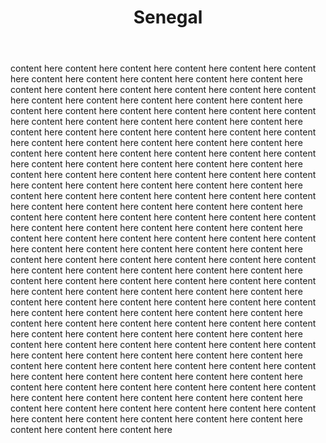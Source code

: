 ﻿---
title: '14. Senegal'
---
content here content here content here content here content here content here content here content here content here content here content here content here content here content here content here content here content here content here content here content here content here content here content here content here content here content here content here content here content here content here content here content here content here content here content here content here content here content here content here content here content here content here content here content here content here content here content here content here content here content here content here content here content here content here content here content here content here content here content here content here content here content here content here content here content here content here content here content here content here content here content here content here content here content here content here content here content here content here content here content here content here content here content here content here content here content here content here content here content here content here content here content here content here content here content here content here content here content here content here content here content here content here content here content here content here content here content here content here content here content here content here content here content here content here content here content here content here content here content here content here content here content here content here content here content here content here content here content here content here content here content here content here content here content here content here content here content here content here content here content here content here content here content here content here content here content here content here content here content here content here content here content here content here content here content here content here content here content here content here content here content here content here content here content here content here content here content here content here content here content here content here content here content here content here content here content here content here content here content here content here content here content here content here content here content here content here content here content here content here content here

